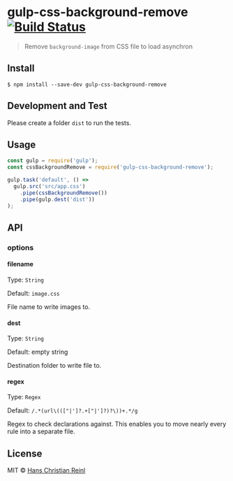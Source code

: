 # gulp-css-background-remove [![Build Status](https://travis-ci.org/drublic/gulp-css-background-remove.svg?branch=master)](https://travis-ci.org/drublic/gulp-css-background-remove)


> Remove `background-image` from CSS file to load asynchron

## Install

```
$ npm install --save-dev gulp-css-background-remove
```

## Development and Test

Please create a folder `dist` to run the tests.

## Usage

```js
const gulp = require('gulp');
const cssBackgroundRemove = require('gulp-css-background-remove');

gulp.task('default', () =>
  gulp.src('src/app.css')
    .pipe(cssBackgroundRemove())
    .pipe(gulp.dest('dist'))
);
```

## API

### options

#### filename

Type: `String`

Default: `image.css`

File name to write images to.

#### dest

Type: `String`

Default: empty string

Destination folder to write file to.

#### regex

Type: `Regex`

Default: `/.*(url\((["|']?.+["|']?)?\))+.*/g`

Regex to check declarations against. This enables you to move nearly every rule
into a separate file.

## License

MIT © [Hans Christian Reinl](https://drublic.de)
